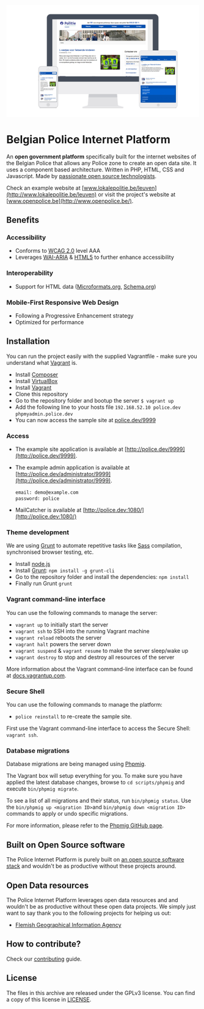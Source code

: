 ![Screenshot](screenshot.jpg)

# Belgian Police Internet Platform

An **open government platform** specifically built for the internet websites of the Belgian Police that allows any Police zone to create an open data site. It uses a component based architecture. Written in PHP, HTML, CSS and Javascript. Made by [passionate open source technologists](http://www.timble.net/about/).

Check an example website at [www.lokalepolitie.be/leuven](http://www.lokalepolitie.be/leuven) or visit the project's website at [www.openpolice.be](http://www.openpolice.be/).

## Benefits

### Accessibility

* Conforms to [WCAG 2.0](http://www.w3.org/TR/WCAG20/) level AAA
* Leverages [WAI-ARIA](http://www.w3.org/TR/wai-aria/) & [HTML5](http://www.w3.org/TR/html5/) to further enhance accessibility

### Interoperability

* Support for HTML data ([Microformats.org](http://www.microformats.org/), [Schema.org](http://www.schema.org/))

### Mobile-First Responsive Web Design

* Following a Progressive Enhancement strategy
* Optimized for performance

## Installation

You can run the project easily with the supplied Vagrantfile - make sure you understand what [Vagrant](http://vagrantup.com/) is.

* Install [Composer](http://getcomposer.org/doc/00-intro.md)
* Install [VirtualBox](http://www.virtualbox.org/)
* Install [Vagrant](http://www.vagrantup.com/downloads.html)
* Clone this repository
* Go to the repository folder and bootup the server
    ```$ vagrant up```
* Add the following line to your hosts file
    ```192.168.52.10 police.dev phpmyadmin.police.dev```
* You can now access the sample site at [police.dev/9999](http://police.dev/9999)

### Access

* The example site application is available at [http://police.dev/9999](http://police.dev/9999).
* The example admin application is available at [http://police.dev/administrator/9999](http://police.dev/administrator/9999).

    ```
    email: demo@example.com
    password: police
    ```
* MailCatcher is available at [http://police.dev:1080/](http://police.dev:1080/)

### Theme development

We are using [Grunt](http://gruntjs.com/) to automate repetitive tasks like [Sass](http://sass-lang.com/) compilation, synchronised browser testing, etc.

* Install [node.js](http://nodejs.org/)
* Install [Grunt](http://gruntjs.com/): ```npm install -g grunt-cli```
* Go to the repository folder and install the dependencies: ```npm install```
* Finally run Grunt ```grunt```

### Vagrant command-line interface

You can use the following commands to manage the server:

* ```vagrant up``` to initially start the server
* ```vagrant ssh``` to SSH into the running Vagrant machine
* ```vagrant reload``` reboots the server
* ```vagrant halt``` powers the server down
* ```vagrant suspend``` & ```vagrant resume``` to make the server sleep/wake up
* ```vagrant destroy``` to stop and destroy all resources of the server

More information about the Vagrant command-line interface can be found at [docs.vagrantup.com](http://docs.vagrantup.com/v2/cli/index.html).

### Secure Shell

You can use the following commands to manage the platform:

* ```police reinstall``` to re-create the sample site.

First use the Vagrant command-line interface to access the Secure Shell: ```vagrant ssh```.

### Database migrations

Database migrations are being managed using [Phpmig](https://github.com/davedevelopment/phpmig).

The Vagrant box will setup everything for you. To make sure you have applied the latest database changes, browse to ```cd scripts/phpmig``` and execute ```bin/phpmig migrate```.

To see a list of all migrations and their status, run ```bin/phpmig status```. Use the ```bin/phpmig up <migration ID>```and ```bin/phpmig down <migration ID>``` commands to apply or undo specific migrations.

For more information, please refer to the [Phpmig GitHub page](https://github.com/davedevelopment/phpmig).

## Built on Open Source software

The Police Internet Platform is purely built on [an open source software stack](http://www.openpolice.be/stack/) and wouldn't be as productive without these projects around.


## Open Data resources

The Police Internet Platform leverages open data resources and and wouldn't be as productive without these open data projects.
We simply just want to say thank you to the following projects for helping us out:

* [Flemish Geographical Information Agency](https://www.agiv.be/)


## How to contribute?

Check our [contributing](CONTRIBUTING.md) guide.


## License

The files in this archive are released under the GPLv3 license. You can find a copy of this license in [LICENSE](LICENSE.md).
